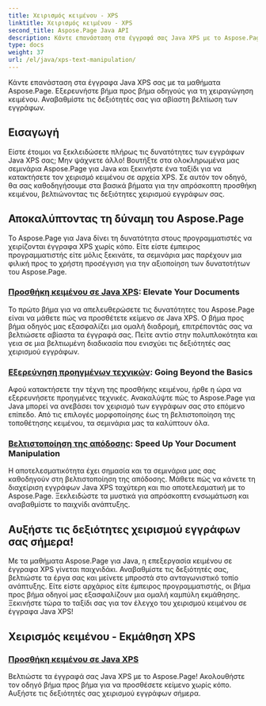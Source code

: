 ```yaml
---
title: Χειρισμός κειμένου - XPS
linktitle: Χειρισμός κειμένου - XPS
second_title: Aspose.Page Java API
description: Κάντε επανάσταση στα έγγραφά σας Java XPS με το Aspose.Page. Εξερευνήστε βήμα προς βήμα οδηγούς για τη χειραγώγηση κειμένου. Αναβαθμίστε τις δεξιότητές σας για αβίαστη βελτίωση των εγγράφων.
type: docs
weight: 37
url: /el/java/xps-text-manipulation/
---
```


Κάντε επανάσταση στα έγγραφα Java XPS σας με τα μαθήματα Aspose.Page. Εξερευνήστε βήμα προς βήμα οδηγούς για τη χειραγώγηση κειμένου. Αναβαθμίστε τις δεξιότητές σας για αβίαστη βελτίωση των εγγράφων.

## Εισαγωγή

Είστε έτοιμοι να ξεκλειδώσετε πλήρως τις δυνατότητες των εγγράφων Java XPS σας; Μην ψάχνετε άλλο! Βουτήξτε στα ολοκληρωμένα μας σεμινάρια Aspose.Page για Java και ξεκινήστε ένα ταξίδι για να κατακτήσετε τον χειρισμό κειμένου σε αρχεία XPS. Σε αυτόν τον οδηγό, θα σας καθοδηγήσουμε στα βασικά βήματα για την απρόσκοπτη προσθήκη κειμένου, βελτιώνοντας τις δεξιότητες χειρισμού εγγράφων σας.

## Αποκαλύπτοντας τη δύναμη του Aspose.Page

Το Aspose.Page για Java δίνει τη δυνατότητα στους προγραμματιστές να χειρίζονται έγγραφα XPS χωρίς κόπο. Είτε είστε έμπειρος προγραμματιστής είτε μόλις ξεκινάτε, τα σεμινάρια μας παρέχουν μια φιλική προς το χρήστη προσέγγιση για την αξιοποίηση των δυνατοτήτων του Aspose.Page.

### [Προσθήκη κειμένου σε Java XPS](./add-text/): Elevate Your Documents

Το πρώτο βήμα για να απελευθερώσετε τις δυνατότητες του Aspose.Page είναι να μάθετε πώς να προσθέτετε κείμενο σε Java XPS. Ο βήμα προς βήμα οδηγός μας εξασφαλίζει μια ομαλή διαδρομή, επιτρέποντάς σας να βελτιώσετε αβίαστα τα έγγραφά σας. Πείτε αντίο στην πολυπλοκότητα και γεια σε μια βελτιωμένη διαδικασία που ενισχύει τις δεξιότητές σας χειρισμού εγγράφων.

### [Εξερεύνηση προηγμένων τεχνικών](#): Going Beyond the Basics

Αφού κατακτήσετε την τέχνη της προσθήκης κειμένου, ήρθε η ώρα να εξερευνήσετε προηγμένες τεχνικές. Ανακαλύψτε πώς το Aspose.Page για Java μπορεί να ανεβάσει τον χειρισμό των εγγράφων σας στο επόμενο επίπεδο. Από τις επιλογές μορφοποίησης έως τη βελτιστοποίηση της τοποθέτησης κειμένου, τα σεμινάρια μας τα καλύπτουν όλα.

### [Βελτιστοποίηση της απόδοσης](#): Speed Up Your Document Manipulation

Η αποτελεσματικότητα έχει σημασία και τα σεμινάρια μας σας καθοδηγούν στη βελτιστοποίηση της απόδοσης. Μάθετε πώς να κάνετε τη διαχείριση εγγράφων Java XPS ταχύτερη και πιο αποτελεσματική με το Aspose.Page. Ξεκλειδώστε τα μυστικά για απρόσκοπτη ενσωμάτωση και αναβαθμίστε το παιχνίδι ανάπτυξης.

## Αυξήστε τις δεξιότητες χειρισμού εγγράφων σας σήμερα!

Με τα μαθήματα Aspose.Page για Java, η επεξεργασία κειμένου σε έγγραφα XPS γίνεται παιχνιδάκι. Αναβαθμίστε τις δεξιότητές σας, βελτιώστε τα έργα σας και μείνετε μπροστά στο ανταγωνιστικό τοπίο ανάπτυξης. Είτε είστε αρχάριος είτε έμπειρος προγραμματιστής, οι βήμα προς βήμα οδηγοί μας εξασφαλίζουν μια ομαλή καμπύλη εκμάθησης. Ξεκινήστε τώρα το ταξίδι σας για τον έλεγχο του χειρισμού κειμένου σε έγγραφα Java XPS!
## Χειρισμός κειμένου - Εκμάθηση XPS
### [Προσθήκη κειμένου σε Java XPS](./add-text/)
Βελτιώστε τα έγγραφά σας Java XPS με το Aspose.Page! Ακολουθήστε τον οδηγό βήμα προς βήμα για να προσθέσετε κείμενο χωρίς κόπο. Αυξήστε τις δεξιότητές σας χειρισμού εγγράφων σήμερα.